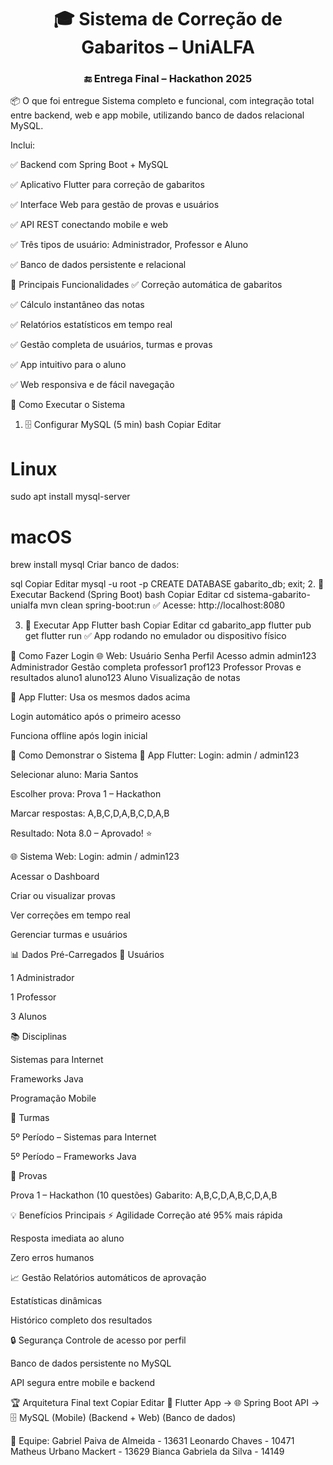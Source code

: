 <h1 align="center">🎓 Sistema de Correção de Gabaritos – UniALFA</h1> <h3 align="center">🔚 Entrega Final – Hackathon 2025</h3>
📦 O que foi entregue
Sistema completo e funcional, com integração total entre backend, web e app mobile, utilizando banco de dados relacional MySQL.

Inclui:

✅ Backend com Spring Boot + MySQL

✅ Aplicativo Flutter para correção de gabaritos

✅ Interface Web para gestão de provas e usuários

✅ API REST conectando mobile e web

✅ Três tipos de usuário: Administrador, Professor e Aluno

✅ Banco de dados persistente e relacional

💼 Principais Funcionalidades
✅ Correção automática de gabaritos

✅ Cálculo instantâneo das notas

✅ Relatórios estatísticos em tempo real

✅ Gestão completa de usuários, turmas e provas

✅ App intuitivo para o aluno

✅ Web responsiva e de fácil navegação

🚀 Como Executar o Sistema
1. 🗄 Configurar MySQL (5 min)
bash
Copiar
Editar
# Linux
sudo apt install mysql-server

# macOS
brew install mysql
Criar banco de dados:

sql
Copiar
Editar
mysql -u root -p
CREATE DATABASE gabarito_db;
exit;
2. 🔧 Executar Backend (Spring Boot)
bash
Copiar
Editar
cd sistema-gabarito-unialfa
mvn clean spring-boot:run
✅ Acesse: http://localhost:8080

3. 📱 Executar App Flutter
bash
Copiar
Editar
cd gabarito_app
flutter pub get
flutter run
✅ App rodando no emulador ou dispositivo físico

🔐 Como Fazer Login
🌐 Web:
Usuário	Senha	Perfil	Acesso
admin	admin123	Administrador	Gestão completa
professor1	prof123	Professor	Provas e resultados
aluno1	aluno123	Aluno	Visualização de notas

📱 App Flutter:
Usa os mesmos dados acima

Login automático após o primeiro acesso

Funciona offline após login inicial

🎯 Como Demonstrar o Sistema
📱 App Flutter:
Login: admin / admin123

Selecionar aluno: Maria Santos

Escolher prova: Prova 1 – Hackathon

Marcar respostas: A,B,C,D,A,B,C,D,A,B

Resultado: Nota 8.0 – Aprovado! ⭐

🌐 Sistema Web:
Login: admin / admin123

Acessar o Dashboard

Criar ou visualizar provas

Ver correções em tempo real

Gerenciar turmas e usuários

📊 Dados Pré-Carregados
👥 Usuários

1 Administrador

1 Professor

3 Alunos

📚 Disciplinas

Sistemas para Internet

Frameworks Java

Programação Mobile

🏫 Turmas

5º Período – Sistemas para Internet

5º Período – Frameworks Java

📝 Provas

Prova 1 – Hackathon (10 questões)
Gabarito: A,B,C,D,A,B,C,D,A,B

💡 Benefícios Principais
⚡ Agilidade
Correção até 95% mais rápida

Resposta imediata ao aluno

Zero erros humanos

📈 Gestão
Relatórios automáticos de aprovação

Estatísticas dinâmicas

Histórico completo dos resultados

🔒 Segurança
Controle de acesso por perfil

Banco de dados persistente no MySQL

API segura entre mobile e backend

🏆 Arquitetura Final
text
Copiar
Editar
📱 Flutter App  →  🌐 Spring Boot API  →  🗄 MySQL
 (Mobile)          (Backend + Web)         (Banco de dados)

👥 Equipe: 
Gabriel Paiva de Almeida - 13631
Leonardo Chaves - 10471
Matheus Urbano Mackert - 13629
Bianca Gabriela da Silva - 14149
